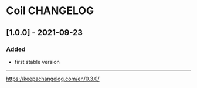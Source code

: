# Coil CHANGELOG

## [1.0.0] - 2021-09-23

### Added
- first stable version



------------------------------------------------------------

https://keepachangelog.com/en/0.3.0/

